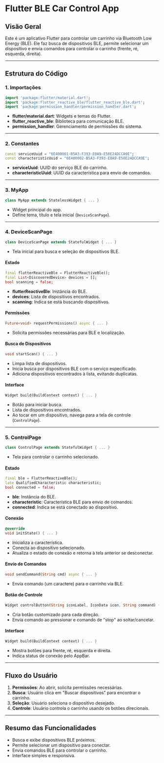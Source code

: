 # Flutter BLE Car Control App

## Visão Geral

Este é um aplicativo Flutter para controlar um carrinho via Bluetooth Low Energy (BLE). Ele faz busca de dispositivos BLE, permite selecionar um dispositivo e envia comandos para controlar o carrinho (frente, ré, esquerda, direita).

---

## Estrutura do Código

### 1. Importações

```dart
import 'package:flutter/material.dart';
import 'package:flutter_reactive_ble/flutter_reactive_ble.dart';
import 'package:permission_handler/permission_handler.dart';
```
- **flutter/material.dart**: Widgets e temas do Flutter.
- **flutter_reactive_ble**: Biblioteca para comunicação BLE.
- **permission_handler**: Gerenciamento de permissões do sistema.

---

### 2. Constantes

```dart
const serviceUuid = "6E400001-B5A3-F393-E0A9-E50E24DCCA9E";
const characteristicUuid = "6E400002-B5A3-F393-E0A9-E50E24DCCA9E";
```
- **serviceUuid**: UUID do serviço BLE do carrinho.
- **characteristicUuid**: UUID da característica para envio de comandos.

---

### 3. MyApp

```dart
class MyApp extends StatelessWidget { ... }
```
- Widget principal do app.
- Define tema, título e tela inicial (`DeviceScanPage`).

---

### 4. DeviceScanPage

```dart
class DeviceScanPage extends StatefulWidget { ... }
```
- Tela inicial para busca e seleção de dispositivos BLE.

#### Estado

```dart
final flutterReactiveBle = FlutterReactiveBle();
final List<DiscoveredDevice> devices = [];
bool scanning = false;
```
- **flutterReactiveBle**: Instância do BLE.
- **devices**: Lista de dispositivos encontrados.
- **scanning**: Indica se está buscando dispositivos.

#### Permissões

```dart
Future<void> requestPermissions() async { ... }
```
- Solicita permissões necessárias para BLE e localização.

#### Busca de Dispositivos

```dart
void startScan() { ... }
```
- Limpa lista de dispositivos.
- Inicia busca por dispositivos BLE com o serviço especificado.
- Adiciona dispositivos encontrados à lista, evitando duplicatas.

#### Interface

```dart
Widget build(BuildContext context) { ... }
```
- Botão para iniciar busca.
- Lista de dispositivos encontrados.
- Ao tocar em um dispositivo, navega para a tela de controle (`ControlPage`).

---

### 5. ControlPage

```dart
class ControlPage extends StatefulWidget { ... }
```
- Tela para controlar o carrinho selecionado.

#### Estado

```dart
final ble = FlutterReactiveBle();
late QualifiedCharacteristic characteristic;
bool connected = false;
```
- **ble**: Instância do BLE.
- **characteristic**: Característica BLE para envio de comandos.
- **connected**: Indica se está conectado ao dispositivo.

#### Conexão

```dart
@override
void initState() { ... }
```
- Inicializa a característica.
- Conecta ao dispositivo selecionado.
- Atualiza o estado de conexão e retorna à tela anterior se desconectar.

#### Envio de Comandos

```dart
void sendCommand(String cmd) async { ... }
```
- Envia comando (um caractere) para o carrinho via BLE.

#### Botão de Controle

```dart
Widget controlButton(String iconLabel, IconData icon, String command) { ... }
```
- Cria botão customizado para cada direção.
- Envia comando ao pressionar e comando de "stop" ao soltar/cancelar.

#### Interface

```dart
Widget build(BuildContext context) { ... }
```
- Mostra botões para frente, ré, esquerda e direita.
- Indica status de conexão pelo AppBar.

---

## Fluxo do Usuário

1. **Permissões**: Ao abrir, solicita permissões necessárias.
2. **Busca**: Usuário clica em "Buscar dispositivos" para encontrar o carrinho.
3. **Seleção**: Usuário seleciona o dispositivo desejado.
4. **Controle**: Usuário controla o carrinho usando os botões direcionais.

---

## Resumo das Funcionalidades

- Busca e exibe dispositivos BLE próximos.
- Permite selecionar um dispositivo para conectar.
- Envia comandos BLE para controlar o carrinho.
- Interface simples e responsiva.
